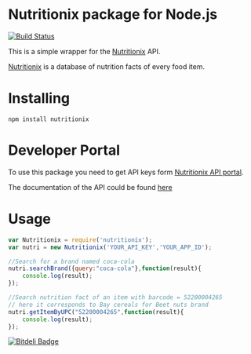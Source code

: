 # Nutritionix package for Node.js
[![Build Status](https://travis-ci.org/picsoung/sleep-sort.png?branch=master)](https://travis-ci.org/picsoung/sleep-sort)

This is a simple wrapper for the [Nutritionix](www.nutritionix.com) API.

[Nutritionix](www.nutritionix.com) is a database of nutrition facts of every food item.

# Installing

`npm install nutritionix`

# Developer Portal

To use this package you need to get API keys form [Nutritionix API portal](https://developer.nutritionix.com).

The documentation of the API could be found [here](https://developer.nutritionix.com/docs/v1_1)

# Usage

```javascript
var Nutritionix = require('nutritionix');
var nutri = new Nutritionix('YOUR_API_KEY','YOUR_APP_ID');

//Search for a brand named coca-cola
nutri.searchBrand({query:"coca-cola"},function(result){
	console.log(result);
});

//Search nutrition fact of an item with barcode = 52200004265
// here it corresponds to Bay cereals for Beet nuts brand
nutri.getItemByUPC("52200004265",function(result){
	console.log(result);
});
```
[![Bitdeli Badge](https://d2weczhvl823v0.cloudfront.net/picsoung/node-nutritionix/trend.png)](https://bitdeli.com/free "Bitdeli Badge")
